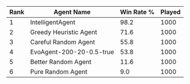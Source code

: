 | Rank | Agent Name | Win Rate % | Played |
|------|------------|----------|--------|
| 1 | IntelligentAgent | 98.2 | 1000 |
| 2 | Greedy Heuristic Agent | 71.6 | 1000 |
| 3 | Careful Random Agent | 55.8 | 1000 |
| 4 | EvoAgent-200-20-0.5-true | 53.8 | 1000 |
| 5 | Better Random Agent | 11.6 | 1000 |
| 6 | Pure Random Agent | 9.0 | 1000 |